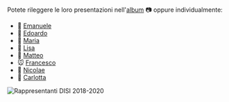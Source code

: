 Potete rileggere le loro presentazioni nell'[album](https://facebook.com/rappresentantidisi/photos/?tab=album&album_id=1904522112988453) 📷 oppure individualmente:

- 🐻 [Emanuele](http://bit.ly/elezioni-disi-2018-emanuele)
- 🐒 [Edoardo](http://bit.ly/elezioni-disi-2018-edoardo)
- 🐳 [Maria](http://bit.ly/elezioni-disi-2018-maria)
- 🐸 [Lisa](http://bit.ly/elezioni-disi-2018-lisa)
- 🦁 [Matteo](http://bit.ly/elezioni-disi-2018-matteo)
- 🐭 [Francesco](http://bit.ly/elezioni-disi-2018-francesco)
- 🦊 [Nicolae](http://bit.ly/elezioni-disi-2018-nicolae)
- 🐰 [Carlotta](http://bit.ly/elezioni-disi-2018-carlotta)

![Rappresentanti DISI 2018-2020][2018-2020]

[2018-2020]: https://github.com/emanuelenardi/awesome-disi/raw/master/src/images/2018-2020.png "Rappresentanti DISI 2018-2020"
